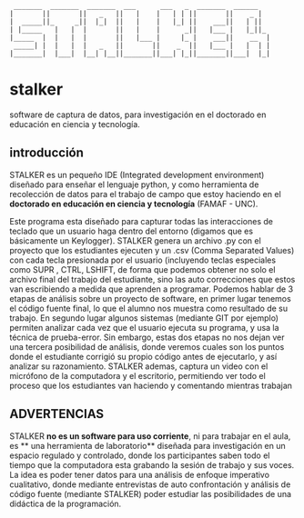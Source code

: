 
     _______  _______  _______  ___      ___   _  _______  ______
    |       ||       ||   _   ||   |    |   | | ||       ||    _ |
    |  _____||_     _||  |_|  ||   |    |   |_| ||    ___||   | ||
    | |_____   |   |  |       ||   |    |      _||   |___ |   |_||_
    |_____  |  |   |  |       ||   |___ |     |_ |    ___||    __  |
     _____| |  |   |  |   _   ||       ||    _  ||   |___ |   |  | |
    |_______|  |___|  |__| |__||_______||___| |_||_______||___|  |_|                                                  


# stalker

software de captura de  datos, para investigación en el doctorado en educación en ciencia y tecnología.

## introducción

STALKER es un pequeño IDE (Integrated development environment) diseñado para enseñar el lenguaje python, y como herramienta de recolección de datos para el trabajo de campo que estoy haciendo en el **doctorado en educación en ciencia y tecnología** (FAMAF - UNC).

Este programa esta diseñado para capturar todas las interacciones de teclado que un usuario haga dentro del entorno (digamos que es básicamente un Keylogger). STALKER genera un archivo .py con el proyecto que los estudiantes ejecuten y un .csv (Comma Separated Values) con cada tecla presionada por el usuario (incluyendo teclas especiales como SUPR , CTRL, LSHIFT, de forma que podemos obtener no solo el archivo final del trabajo del estudiante, sino las auto correcciones que estos van escribiendo a medida que aprenden a programar.
Podemos hablar de 3 etapas de análisis sobre un proyecto de software, en primer lugar tenemos el código fuente final, lo que el alumno nos muestra como resultado de su trabajo. En segundo lugar algunos sistemas (mediante GIT por ejemplo) permiten analizar cada vez que el usuario ejecuta su programa, y usa la técnica de prueba-error. Sin embargo, estas dos etapas no nos dejan ver una tercera posibilidad de análisis, donde veremos cuales son los puntos donde el estudiante corrigió su propio código antes de ejecutarlo, y así analizar su razonamiento.
STALKER ademas, captura un video con el micrófono de la computadora y el escritorio, permitiendo ver todo el proceso que los estudiantes van haciendo y comentando mientras trabajan

## ADVERTENCIAS

STALKER **no es un software para uso corriente**, ni para trabajar en el aula, es ** una herramienta de laboratorio** diseñada para investigación en un espacio regulado y controlado, donde los participantes saben todo el tiempo que la computadora esta grabando la sesión de trabajo y sus voces.
La idea es poder tener datos para una análisis de enfoque imperativo cualitativo, donde mediante entrevistas de auto confrontación y análisis de código fuente (mediante STALKER) poder estudiar las posibilidades de una didáctica de la programación.




